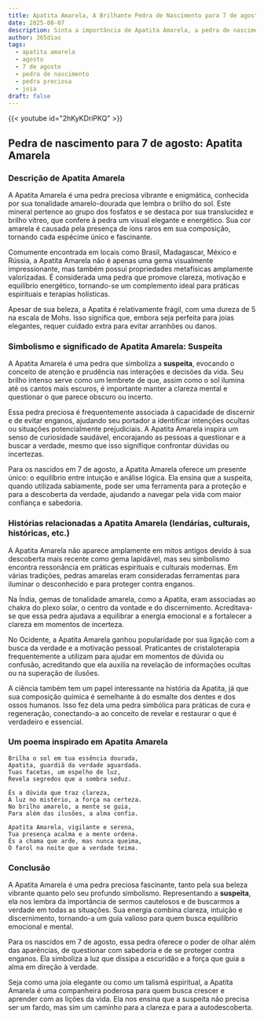 ```yaml
---
title: Apatita Amarela, A Brilhante Pedra de Nascimento para 7 de agosto
date: 2025-08-07
description: Sinta a importância de Apatita Amarela, a pedra de nascimento de 7 de agosto que simboliza Suspeita. Deixe que sua beleza e significado iluminem seu dia.
author: 365dias
tags:
  - apatita amarela
  - agosto
  - 7 de agosto
  - pedra de nascimento
  - pedra preciosa
  - joia
draft: false
---
```


{{< youtube id="2hKyKDriPKQ" >}}

## Pedra de nascimento para 7 de agosto: Apatita Amarela

### Descrição de Apatita Amarela

A Apatita Amarela é uma pedra preciosa vibrante e enigmática, conhecida por sua tonalidade amarelo-dourada que lembra o brilho do sol. Este mineral pertence ao grupo dos fosfatos e se destaca por sua translucidez e brilho vítreo, que confere à pedra um visual elegante e energético. Sua cor amarela é causada pela presença de íons raros em sua composição, tornando cada espécime único e fascinante.

Comumente encontrada em locais como Brasil, Madagascar, México e Rússia, a Apatita Amarela não é apenas uma gema visualmente impressionante, mas também possui propriedades metafísicas amplamente valorizadas. É considerada uma pedra que promove clareza, motivação e equilíbrio energético, tornando-se um complemento ideal para práticas espirituais e terapias holísticas.

Apesar de sua beleza, a Apatita é relativamente frágil, com uma dureza de 5 na escala de Mohs. Isso significa que, embora seja perfeita para joias elegantes, requer cuidado extra para evitar arranhões ou danos.

### Simbolismo e significado de Apatita Amarela: Suspeita

A Apatita Amarela é uma pedra que simboliza a **suspeita**, evocando o conceito de atenção e prudência nas interações e decisões da vida. Seu brilho intenso serve como um lembrete de que, assim como o sol ilumina até os cantos mais escuros, é importante manter a clareza mental e questionar o que parece obscuro ou incerto.

Essa pedra preciosa é frequentemente associada à capacidade de discernir e de evitar enganos, ajudando seu portador a identificar intenções ocultas ou situações potencialmente prejudiciais. A Apatita Amarela inspira um senso de curiosidade saudável, encorajando as pessoas a questionar e a buscar a verdade, mesmo que isso signifique confrontar dúvidas ou incertezas.

Para os nascidos em 7 de agosto, a Apatita Amarela oferece um presente único: o equilíbrio entre intuição e análise lógica. Ela ensina que a suspeita, quando utilizada sabiamente, pode ser uma ferramenta para a proteção e para a descoberta da verdade, ajudando a navegar pela vida com maior confiança e sabedoria.

### Histórias relacionadas a Apatita Amarela (lendárias, culturais, históricas, etc.)

A Apatita Amarela não aparece amplamente em mitos antigos devido à sua descoberta mais recente como gema lapidável, mas seu simbolismo encontra ressonância em práticas espirituais e culturais modernas. Em várias tradições, pedras amarelas eram consideradas ferramentas para iluminar o desconhecido e para proteger contra enganos.

Na Índia, gemas de tonalidade amarela, como a Apatita, eram associadas ao chakra do plexo solar, o centro da vontade e do discernimento. Acreditava-se que essa pedra ajudava a equilibrar a energia emocional e a fortalecer a clareza em momentos de incerteza.

No Ocidente, a Apatita Amarela ganhou popularidade por sua ligação com a busca da verdade e a motivação pessoal. Praticantes de cristaloterapia frequentemente a utilizam para ajudar em momentos de dúvida ou confusão, acreditando que ela auxilia na revelação de informações ocultas ou na superação de ilusões.

A ciência também tem um papel interessante na história da Apatita, já que sua composição química é semelhante à do esmalte dos dentes e dos ossos humanos. Isso fez dela uma pedra simbólica para práticas de cura e regeneração, conectando-a ao conceito de revelar e restaurar o que é verdadeiro e essencial.

### Um poema inspirado em Apatita Amarela

```
Brilha o sol em tua essência dourada,  
Apatita, guardiã da verdade aguardada.  
Tuas facetas, um espelho de luz,  
Revela segredos que a sombra seduz.  

És a dúvida que traz clareza,  
A luz no mistério, a força na certeza.  
No brilho amarelo, a mente se guia,  
Para além das ilusões, a alma confia.  

Apatita Amarela, vigilante e serena,  
Tua presença acalma e a mente ordena.  
És a chama que arde, mas nunca queima,  
O farol na noite que a verdade teima.
```

### Conclusão

A Apatita Amarela é uma pedra preciosa fascinante, tanto pela sua beleza vibrante quanto pelo seu profundo simbolismo. Representando a **suspeita**, ela nos lembra da importância de sermos cautelosos e de buscarmos a verdade em todas as situações. Sua energia combina clareza, intuição e discernimento, tornando-a um guia valioso para quem busca equilíbrio emocional e mental.

Para os nascidos em 7 de agosto, essa pedra oferece o poder de olhar além das aparências, de questionar com sabedoria e de se proteger contra enganos. Ela simboliza a luz que dissipa a escuridão e a força que guia a alma em direção à verdade.

Seja como uma joia elegante ou como um talismã espiritual, a Apatita Amarela é uma companheira poderosa para quem busca crescer e aprender com as lições da vida. Ela nos ensina que a suspeita não precisa ser um fardo, mas sim um caminho para a clareza e para a autodescoberta.